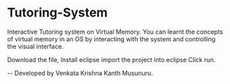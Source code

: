 # Tutoring-System
Interactive Tutoring system on Virtual Memory. You can learnt the concepts of virtual memory in an OS by interacting with the system and controlling the visual interface.

Download the file,
Install eclipse
import the project into eclipse
Click run.

-- Developed by Venkata Krishna Kanth Musunuru.
